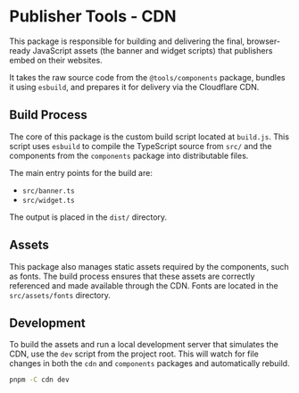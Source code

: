 # Publisher Tools - CDN

This package is responsible for building and delivering the final, browser-ready JavaScript assets (the banner and widget scripts) that publishers embed on their websites.

It takes the raw source code from the `@tools/components` package, bundles it using `esbuild`, and prepares it for delivery via the Cloudflare CDN.

## Build Process

The core of this package is the custom build script located at `build.js`. This script uses `esbuild` to compile the TypeScript source from `src/` and the components from the `components` package into distributable files.

The main entry points for the build are:

- `src/banner.ts`
- `src/widget.ts`

The output is placed in the `dist/` directory.

## Assets

This package also manages static assets required by the components, such as fonts. The build process ensures that these assets are correctly referenced and made available through the CDN. Fonts are located in the `src/assets/fonts` directory.

## Development

To build the assets and run a local development server that simulates the CDN, use the `dev` script from the project root. This will watch for file changes in both the `cdn` and `components` packages and automatically rebuild.

```sh
pnpm -C cdn dev
```
